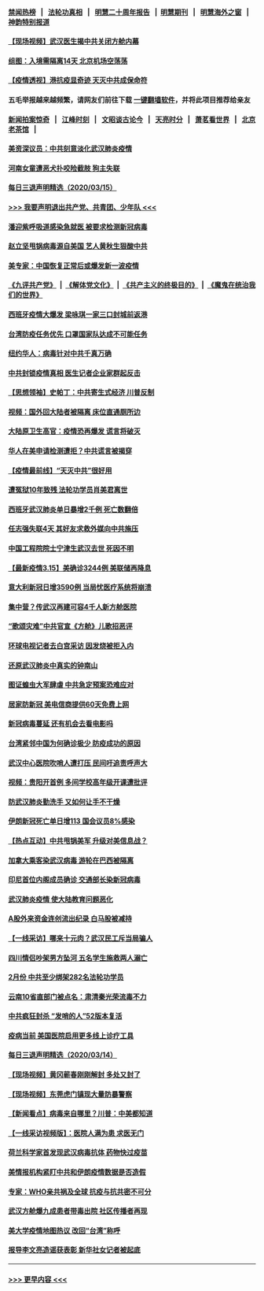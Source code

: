 #### [禁闻热榜](热点新闻.md?=0)  &nbsp;&nbsp;|&nbsp;&nbsp; [法轮功真相](https://github.com/gfw-breaker/truth/blob/master/README.md?=0) &nbsp;&nbsp;|&nbsp;&nbsp; [明慧二十周年报告](https://github.com/gfw-breaker/mh-reports/blob/master/README.md?=0) &nbsp;&nbsp;|&nbsp;&nbsp;[明慧期刊](https://github.com/gfw-breaker/mh-qikan) &nbsp;&nbsp;|&nbsp;&nbsp; [明慧海外之窗](https://github.com/gfw-breaker/mh-news/blob/master/README.md?=0) &nbsp;&nbsp;|&nbsp;&nbsp; [神韵特别报道](https://github.com/gfw-breaker/mh-news/blob/master/shenyun.md?=0)
#### [【现场视频】武汉医生揭中共关闭方舱内幕](../pages/nsc413/n11943071.md?t=03160631) 
#### [组图：入境需隔离14天 北京机场空荡荡](../pages/nsc413/n11943368.md?t=03160631) 
#### [【疫情透视】港抗疫显奇迹 天灭中共成保命符](../pages/nsc413/n11942593.md?t=03160631) 
#### 五毛举报越来越频繁，请网友们前往下载 [一键翻墙软件](https://github.com/gfw-breaker/ssr-accounts)，并将此项目推荐给亲友
#### [新闻拍案惊奇](https://github.com/gfw-breaker/banned-news/blob/master/pages/link4.md) &nbsp;&nbsp;|&nbsp;&nbsp; [江峰时刻](https://github.com/gfw-breaker/banned-news/blob/master/pages/link4.md) &nbsp;&nbsp;|&nbsp;&nbsp; [文昭谈古论今](https://github.com/gfw-breaker/banned-news/blob/master/pages/link4.md) &nbsp;&nbsp;|&nbsp;&nbsp; [天亮时分](https://github.com/gfw-breaker/banned-news/blob/master/pages/link4.md) &nbsp;&nbsp;|&nbsp;&nbsp; [萧茗看世界](https://github.com/gfw-breaker/banned-news/blob/master/pages/link4.md) &nbsp;&nbsp;|&nbsp;&nbsp; [北京老茶馆](https://github.com/gfw-breaker/banned-news/blob/master/pages/link4.md) &nbsp;&nbsp;|&nbsp;&nbsp; 
#### [美资深议员：中共刻意淡化武汉肺炎疫情](../pages/nsc413/n11943061.md?t=03160631) 
#### [河南女童遭恶犬扑咬险截肢 狗主失联](../pages/nsc413/n11943475.md?t=03160631) 
#### [每日三退声明精选（2020/03/15）](../pages/nsc413/n11943357.md?t=03160631) 
#### [>>> 我要声明退出共产党、共青团、少年队 <<<](https://github.com/begood0513/goodnews/blob/master/quit/letter.md) 
#### [潘迎紫呼吸道感染急就医 被要求检测新冠病毒](../pages/nsc413/n11942781.md?t=03160631) 
#### [赵立坚甩锅病毒源自美国 艺人黄秋生狠酸中共](../pages/nsc413/n11942589.md?t=03160631) 
#### [美专家：中国恢复正常后或爆发新一波疫情](../pages/nsc413/n11943151.md?t=03160631) 
#### [《九评共产党》](https://github.com/begood0513/9ping.md/blob/master/README.md) &nbsp;|&nbsp; [《解体党文化》](../../../../jtdwh.md/blob/master/README.md)  &nbsp;|&nbsp; [《共产主义的终极目的》](../../../../gczydzjmd.md/blob/master/README.md) &nbsp;|&nbsp; [《魔鬼在统治我们的世界》](../../../../mgztzwmdsj.md/blob/master/README.md) 
#### [西班牙疫情大爆发 梁咏琪一家三口封城前返港](../pages/nsc413/n11942415.md?t=03160631) 
#### [台湾防疫任务优先 口罩国家队达成不可能任务](../pages/nsc413/n11943137.md?t=03160631) 
#### [纽约华人：病毒针对中共千真万确](../pages/nsc413/n11942905.md?t=03160631) 
#### [中共封锁疫情真相 医生记者企业家群起反击](../pages/nsc413/n11942926.md?t=03160631) 
#### [【思想领袖】史帕丁：中共寄生式经济 川普反制](../pages/nsc413/n11805341.md?t=03160631) 
#### [视频：国外回大陆者被隔离 床位直通厕所边](../pages/nsc413/n11942168.md?t=03160631) 
#### [大陆原卫生高官：疫情恐再爆发 谎言将破灭](../pages/nsc413/n11942229.md?t=03160631) 
#### [华人在美申请检测遭拒？中共谎言被揭穿](../pages/nsc413/n11942723.md?t=03160631) 
#### [【疫情最前线】“天灭中共”很好用](../pages/nsc413/n11942716.md?t=03160631) 
#### [遭冤狱10年致残 法轮功学员肖美君离世](../pages/nsc413/n11941963.md?t=03160631) 
#### [西班牙武汉肺炎单日暴增2千例 死亡数翻倍](../pages/nsc413/n11942800.md?t=03160631) 
#### [任志强失联4天 其好友求救外媒向中共施压](../pages/nsc413/n11942675.md?t=03160631) 
#### [中国工程院院士宁津生武汉去世 死因不明](../pages/nsc413/n11942719.md?t=03160631) 
#### [【最新疫情3.15】美确诊3244例 美联储再降息](../pages/nsc413/n11940988.md?t=03160631) 
#### [意大利新冠日增3590例 当局忧医疗系统将崩溃](../pages/nsc413/n11942691.md?t=03160631) 
#### [集中营？传武汉再建可容4千人新方舱医院](../pages/nsc413/n11942656.md?t=03160631) 
#### [“歌颂灾难”中共官宣《方舱》儿歌招恶评](../pages/nsc413/n11942504.md?t=03160631) 
#### [环球电视记者去白宫采访 因发烧被拒入内](../pages/nsc413/n11942516.md?t=03160631) 
#### [还原武汉肺炎中真实的钟南山](../pages/nsc413/n11938593.md?t=03160631) 
#### [图证蝗虫大军肆虐 中共急定预案恐难应对](../pages/nsc413/n11942373.md?t=03160631) 
#### [居家防新冠 美电信商提供60天免费上网](../pages/nsc413/n11942457.md?t=03160631) 
#### [新冠病毒蔓延 还有机会去看电影吗](../pages/nsc413/n11942385.md?t=03160631) 
#### [台湾紧邻中国为何确诊极少 防疫成功的原因](../pages/nsc413/n11940819.md?t=03160631) 
#### [武汉中心医院吹哨人遭打压 民间吁追责呼声大](../pages/nsc413/n11942255.md?t=03160631) 
#### [视频：贵阳开首例 多间学校高年级开课遭批评](../pages/nsc413/n11941987.md?t=03160631) 
#### [防武汉肺炎勤洗手 又如何让手不干燥](../pages/nsc413/n11942105.md?t=03160631) 
#### [伊朗新冠死亡单日增113 国会议员8%感染](../pages/nsc413/n11942119.md?t=03160631) 
#### [【热点互动】中共甩锅美军 升级对美信息战？](../pages/nsc413/n11940633.md?t=03160631) 
#### [加拿大乘客染武汉病毒 游轮在巴西被隔离](../pages/nsc413/n11941905.md?t=03160631) 
#### [印尼首位内阁成员确诊 交通部长染新冠病毒](../pages/nsc413/n11941920.md?t=03160631) 
#### [武汉肺炎疫情 使大陆教育问题恶化](../pages/nsc413/n11941686.md?t=03160631) 
#### [A股外来资金连创流出纪录 白马股被减持](../pages/nsc413/n11941363.md?t=03160631) 
#### [【一线采访】哪来十元肉？武汉民工斥当局骗人](../pages/nsc413/n11941476.md?t=03160631) 
#### [四川情侣吵架男方坠河 五名学生施救两人溺亡](../pages/nsc413/n11941457.md?t=03160631) 
#### [2月份 中共至少绑架282名法轮功学员](../pages/nsc413/n11941295.md?t=03160631) 
#### [云南10省直部门被点名：肃清秦光荣流毒不力](../pages/nsc413/n11941391.md?t=03160631) 
#### [中共疯狂封杀 “发哨的人”52版本复活](../pages/nsc413/n11941306.md?t=03160631) 
#### [疫病当前 美国医院启用更多线上诊疗工具](../pages/nsc413/n11941300.md?t=03160631) 
#### [每日三退声明精选（2020/03/14）](../pages/nsc413/n11941290.md?t=03160631) 
#### [【现场视频】黄冈蕲春刚刚解封 多处又封了](../pages/nsc413/n11941108.md?t=03160631) 
#### [【现场视频】东莞虎门镇现大量防暴警察](../pages/nsc413/n11941017.md?t=03160631) 
#### [【新闻看点】病毒来自哪里？川普：中美都知道](../pages/nsc413/n11940769.md?t=03160631) 
#### [【一线采访视频版】：医院人满为患 求医无门](../pages/nsc413/n11940830.md?t=03160631) 
#### [荷兰科学家首发现武汉病毒抗体 药物快过疫苗](../pages/nsc413/n11940920.md?t=03160631) 
#### [美情报机构紧盯中共和伊朗疫情数据是否造假](../pages/nsc413/n11940875.md?t=03160631) 
#### [专家：WHO亲共祸及全球 抗疫与抗共密不可分](../pages/nsc413/n11935110.md?t=03160631) 
#### [武汉方舱爆九成患者带毒出院 社区传播者再现](../pages/nsc413/n11940407.md?t=03160631) 
#### [美大学疫情地图热议 改回“台湾”称呼](../pages/nsc413/n11940365.md?t=03160631) 
#### [报导李文亮造谣获表彰 新华社女记者被起底](../pages/nsc413/n11939689.md?t=03160631) 

----
#### [ >>> 更早内容 <<< ](../indexes/nsc413-earlier.md)
